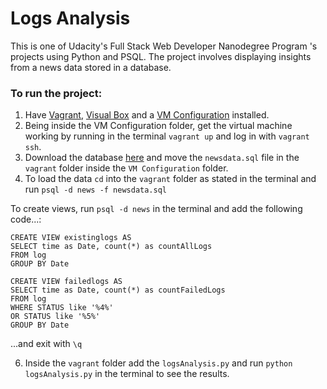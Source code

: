 # Logs Analysis

This is one of Udacity's Full Stack Web Developer Nanodegree Program 's projects using Python and PSQL. 
The project involves displaying insights from a news data stored in a database.

### To run the project:

1. Have [Vagrant](https://www.vagrantup.com/), [Visual Box](https://www.virtualbox.org/wiki/Download_Old_Builds_5_1) and a [VM Configuration](https://s3.amazonaws.com/video.udacity-data.com/topher/2018/April/5acfbfa3_fsnd-virtual-machine/fsnd-virtual-machine.zip) installed.
2. Being inside the VM Configuration folder, get the virtual machine working by running in the terminal ```vagrant up``` and log in with ```vagrant ssh```.
3. Download the database [here](https://d17h27t6h515a5.cloudfront.net/topher/2016/August/57b5f748_newsdata/newsdata.zip) and move the ```newsdata.sql``` file in the ```vagrant``` folder inside the ```VM Configuration``` folder.
4. To load the data ```cd``` into the ```vagrant``` folder as stated in the terminal and run ```psql -d news -f newsdata.sql```

To create views, run ```psql -d news``` in the terminal and add the following code...:

```
CREATE VIEW existinglogs AS
SELECT time as Date, count(*) as countAllLogs
FROM log
GROUP BY Date
```

```
CREATE VIEW failedlogs AS
SELECT time as Date, count(*) as countFailedLogs
FROM log
WHERE STATUS like '%4%' 
OR STATUS like '%5%'
GROUP BY Date
```

...and exit with ```\q```

6. Inside the ```vagrant``` folder add the ```logsAnalysis.py``` and run ```python logsAnalysis.py``` in the terminal to see the results. 
